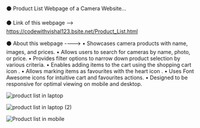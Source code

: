 ⚫ Product List Webpage of  a Camera Website...

⚫ Link of this webpage --> https://codewithvishal123.bsite.net/Product_List.html

⚫ About this webpage  ----> 
    • Showcases camera products with name, images, and prices.
    • Allows users to search for cameras by name, photo, or price.
    • Provides filter options to narrow down product selection by various criteria.
    • Enables adding items to the cart using the shopping cart icon  .
    • Allows marking items as favourites with the heart icon  .
    • Uses Font Awesome icons for intuitive cart and favourites actions.
    • Designed to be responsive for optimal viewing on mobile and desktop.


![product list in laptop](https://github.com/user-attachments/assets/7ed41882-5dc1-4e29-aa5e-3cc1ab4567c4)


![product list in laptop (2)](https://github.com/user-attachments/assets/341af20b-ba1e-43a1-b5eb-acfea7cd6ee9)


![Product list in mobile](https://github.com/user-attachments/assets/bab457fc-7582-4764-90a1-f7ec624ef962)
